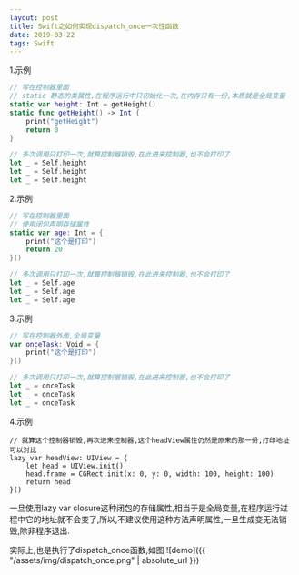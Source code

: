 ```yaml
---
layout: post
title: Swift之如何实现dispatch_once一次性函数
date: 2019-03-22
tags: Swift
---
```



1.示例
```swift
// 写在控制器里面
// static 静态的类属性,在程序运行中只初始化一次,在内存只有一份,本质就是全局变量
static var height: Int = getHeight()
static func getHeight() -> Int {
    print("getHeight")
    return 0
}

// 多次调用只打印一次,就算控制器销毁,在此进来控制器,也不会打印了
let _ = Self.height
let _ = Self.height
let _ = Self.height
```

2.示例
```swift
// 写在控制器里面
// 使用闭包声明存储属性
static var age: Int = {
    print("这个是打印")
    return 20
}()

// 多次调用只打印一次,就算控制器销毁,在此进来控制器,也不会打印了
let _ = Self.age
let _ = Self.age
let _ = Self.age
```

3.示例
```swift
// 写在控制器外面,全局变量
var onceTask: Void = {
    print("这个是打印")
}()

// 多次调用只打印一次,就算控制器销毁,在此进来控制器,也不会打印了
let _ = onceTask
let _ = onceTask
let _ = onceTask
```
4.示例
```
// 就算这个控制器销毁,再次进来控制器,这个headView属性仍然是原来的那一份,打印地址可以对比
lazy var headView: UIView = {
    let head = UIView.init()
    head.frame = CGRect.init(x: 0, y: 0, width: 100, height: 100)
    return head
}()
```
一旦使用lazy var closure这种闭包的存储属性,相当于是全局变量,在程序运行过程中它的地址就不会变了,所以,不建议使用这种方法声明属性,一旦生成变无法销毁,除非程序退出.

实际上,也是执行了dispatch_once函数,如图
![demo]({{ "/assets/img/dispatch_once.png" | absolute_url }})
